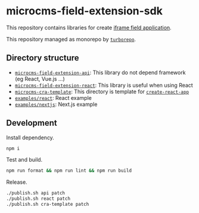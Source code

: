# microcms-field-extension-sdk

This repository contains libraries for create [iframe field application](https://document.microcms.io/manual/field-extension).

This repository managed as monorepo by [`turborepo`](https://turborepo.org/docs/getting-started).

## Directory structure

- [`microcms-field-extension-api`](./packages/api/): This library do not depend framework (eg React, Vue.js ...)
- [`microcms-field-extension-react`](./packages/react/): This library is useful when using React
- [`microcms-cra-template`](./packages/cra-template/): This directory is template for [`create-react-app`](https://create-react-app.dev/)
- [`examples/react`](./examples/react/): React example
- [`examples/nextjs`](./examples/nextjs/): Next.js example

## Development

Install dependency.

```sh
npm i
```

Test and build.

```sh
npm run format && npm run lint && npm run build
```

Release.

```sh
./publish.sh api patch
./publish.sh react patch
./publish.sh cra-template patch
```
